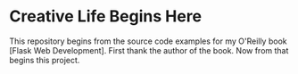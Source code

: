Creative Life Begins Here
=========================

This repository begins from the source code examples for my O'Reilly book [Flask Web Development].
First thank the author of the book.
Now from that begins this project.

